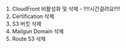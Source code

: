 1. CloudFront 비활성화 및 삭제 - !!!!시간걸려요!!!!
2. Certification 삭제
3. S3 버킷 삭제
4. Mailgun Domain 삭제
5. Route 53 삭제